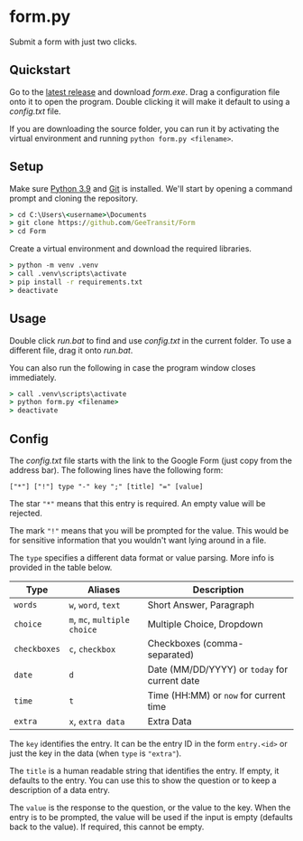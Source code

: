 # form.py

Submit a form with just two clicks.

## Quickstart

Go to the [latest release](https://github.com/GeeTransit/Form/releases) and download *form.exe*. Drag a configuration file onto it to open the program. Double clicking it will make it default to using a *config.txt* file.

If you are downloading the source folder, you can run it by activating the virtual environment and running `python form.py <filename>`.

## Setup

Make sure [Python 3.9](https://www.python.org/downloads/release/python-390/) and [Git](https://git-scm.com/downloads) is installed. We'll start by opening a command prompt and cloning the repository.

```cmd
> cd C:\Users\<username>\Documents
> git clone https://github.com/GeeTransit/Form
> cd Form
```

Create a virtual environment and download the required libraries.

```cmd
> python -m venv .venv
> call .venv\scripts\activate
> pip install -r requirements.txt
> deactivate
```

## Usage

Double click *run.bat* to find and use *config.txt* in the current folder. To use a different file, drag it onto *run.bat*.

You can also run the following in case the program window closes immediately.

```cmd
> call .venv\scripts\activate
> python form.py <filename>
> deactivate
```

## Config

The *config.txt* file starts with the link to the Google Form (just copy from the address bar). The following lines have the following form:

```
["*"] ["!"] type "-" key ";" [title] "=" [value]
```

The star `"*"` means that this entry is required. An empty value will be rejected.

The mark `"!"` means that you will be prompted for the value. This would be for sensitive information that you wouldn't want lying around in a file.

The `type` specifies a different data format or value parsing. More info is provided in the table below.

| Type         | Aliases                      | Description                                   |
|--------------|------------------------------|-----------------------------------------------|
| `words`      | `w`, `word`, `text`          | Short Answer, Paragraph                       |
| `choice`     | `m`, `mc`, `multiple choice` | Multiple Choice, Dropdown                     |
| `checkboxes` | `c`, `checkbox`              | Checkboxes (comma-separated)                  |
| `date`       | `d`                          | Date (MM/DD/YYYY) or `today` for current date |
| `time`       | `t`                          | Time (HH:MM) or `now` for current time        |
| `extra`      | `x`, `extra data`            | Extra Data                                    |

The `key` identifies the entry. It can be the entry ID in the form `entry.<id>` or just the key in the data (when `type` is `"extra"`).

The `title` is a human readable string that identifies the entry. If empty, it defaults to the entry. You can use this to show the question or to keep a description of a data entry.

The `value` is the response to the question, or the value to the key. When the entry is to be prompted, the value will be used if the input is empty (defaults back to the value). If required, this cannot be empty.
